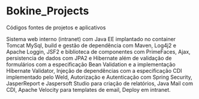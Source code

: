 # Bokine_Projects
Códigos fontes de projetos e aplicativos

Sistema web interno (intranet) com Java EE implantado no container Tomcat MySql, build e gestão de dependência com Maven, Log4j2 e Apache Loggin, JSF2 e biblioteca de componentes com PrimeFaces, Ajax, persistencia de dados com JPA2 e Hibernate além de validação de formulários com a especificação Bean Validation e a implementação Hibernate Validator, Injeção de dependências com a especificação CDI implementado pelo Weld, Autorização e Autenticação com Spring Security, JasperReport e Jaspersoft Studio para criação de relatórios, Java Mail com CDI, Apache Velocity para templates de email, Deploy em intranet.
